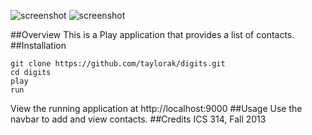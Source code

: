 ![screenshot](https://raw.github.com/taylorak/digits/Attempt-1/public/images/home.png)
![screenshot](https://raw.github.com/taylorak/digits/Attempt-1/public/images/newcontent.png)

##Overview
This is a Play application that provides a list of contacts.
##Installation
```
git clone https://github.com/taylorak/digits.git  
cd digits  
play  
run
```  

View the running application at http://localhost:9000
##Usage
Use the navbar to add and view contacts.
##Credits
ICS 314, Fall 2013  
